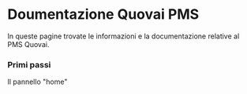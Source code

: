 # Doumentazione Quovai PMS 
In queste pagine trovate le informazioni e la documentazione relative al PMS Quovai. 

### Primi passi
Il pannello "home"

